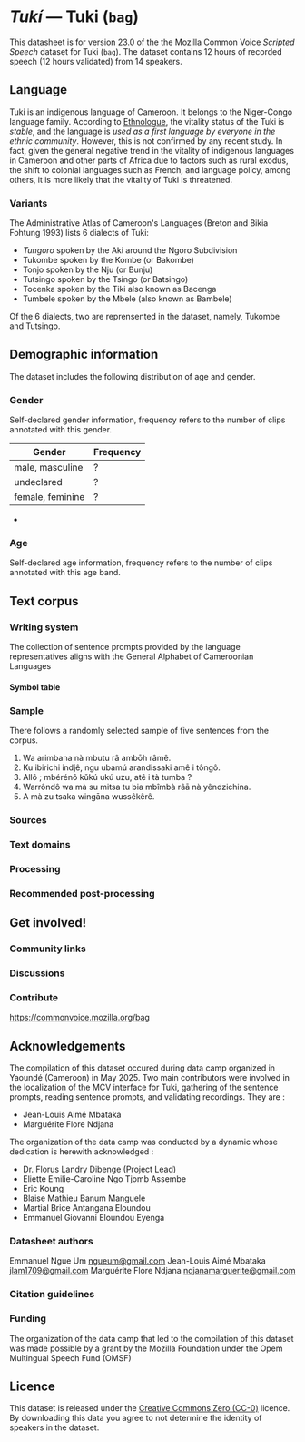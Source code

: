 # *Tukí* &mdash; Tuki (`bag`)

This datasheet is for version 23.0 of the the Mozilla Common Voice *Scripted Speech* dataset 
for Tuki (`bag`). The dataset contains 12 hours of recorded
speech (12 hours validated) from 14 speakers.

## Language

<!-- {{LANGUAGE_DESCRIPTION}} -->
Tuki is an indigenous language of Cameroon. It belongs to the Niger-Congo language family. According to [Ethnologue](https://www.ethnologue.com/language/bag/), the vitality status of the Tuki is *stable*, and the language is *used as a first language by everyone in the ethnic community*. However, this is not confirmed by any recent study. In fact, given the general negative trend in the vitality of indigenous languages in Cameroon and other parts of Africa due to factors such as rural exodus, the shift to colonial languages such as French, and language policy, among others, it is more likely that the vitality of Tuki is threatened.

### Variants 

<!-- {{VARIANT_DESCRIPTION}} -->
<!-- @ OPTIONAL @ -->
<!-- Describe the variants (MCV variants) of your language -->
The Administrative Atlas of Cameroon's Languages (Breton and Bikia Fohtung 1993) lists 6 dialects of Tuki:
- *Tungoro* spoken by the Aki around the Ngoro Subdivision
- Tukombe spoken by the Kombe (or Bakombe)
- Tonjo spoken by the Nju (or Bunju)
- Tutsingo spoken by the Tsingo (or Batsingo)
- Tocenka spoken by the Tiki also known as Bacenga
- Tumbele spoken by the Mbele (also known as Bambele)

Of the 6 dialects, two are reprensented in the dataset, namely, Tukombe and Tutsingo.

## Demographic information
<!-- You can get a lot of the information in this section from https://analyzer.cv-toolbox.web.tr/browse -->
The dataset includes the following distribution of age and gender.

### Gender

Self-declared gender information, frequency refers to the number of clips annotated with this gender.

<!-- {{GENDER_TABLE}} -->
<!-- @ AUTOMATICALLY GENERATED @ -->

| Gender | Frequency |
|--------|-----------|
| male, masculine | ? |
| undeclared | ? |
| female, feminine | ? |
-
### Age

Self-declared age information, frequency refers to the number of clips annotated with this age band.

<!-- {{AGE_TABLE}} -->
<!-- @ AUTOMATICALLY GENERATED @ -->
<!-- 
| Age band | Frequency |
|----------|-----------|
| teens | ? |
| twenties | ? |
| thirties | ? |
| fourties | ? |
| fifties | ? |
   ...if other age ranges are present in your data, add rows...
-->

## Text corpus

<!-- {{TEXT_CORPUS_DESCRIPTION}} -->
<!-- @ OPTIONAL @ -->
<!-- An overview of the text corpus, with information such as average length (in characters and words) of validated sentences. -->

### Writing system

<!-- {{WRITING_SYSTEM_DESCRIPTION}} -->
<!-- @ OPTIONAL @ -->
<!-- A description of the writing system (or writing systems) used in the text corpus -->
The collection of sentence prompts provided by the language representatives aligns with the General Alphabet of Cameroonian Languages

#### Symbol table

<!-- {{ALPHABET_TABLE}} -->
<!-- @ OPTIONAL @ -->
<!-- If the writing system is alphabetic, you can include the valid alphabet here -->

### Sample

There follows a randomly selected sample of five sentences from the corpus.

<!-- {{SENTENCES_SAMPLE}} -->
1. Wa arimbana nà mbutu râ ambōh râmê.
2. Ku ibirichi indjê, ngu ubamú arandissaki amê i tôngô.
3. Allô ; mbérénô kǔkú ukú uzu, atê i tà tumba ?
4. Warrôndô wa mà su mitsa tu bia mbîmbà râā nà yêndzichina.
5. A mà zu tsaka wingāna wussêkêrê.

### Sources

<!-- {{SOURCES_LIST}} -->
<!-- @ OPTIONAL @ -->
<!-- A list of sentence sources, can be curated to the top-N -->

### Text domains

<!-- {{TEXT_DOMAIN_DESCRIPTION}} -->
<!-- @ OPTIONAL @ -->
<!-- What text domains are represented in the corpus? -->

### Processing

<!-- {{PROCESSING_DESCRIPTION}} -->
<!-- @ OPTIONAL @ -->
<!-- How has the text data been processed -->

### Recommended post-processing

<!-- {{RECOMMENDED_POSTPROCESSING_DESCRIPTION}} -->
<!-- @ OPTIONAL @ -->
<!-- What should people do before they use the data, for example Unicode normalisation -->

## Get involved!

### Community links

<!-- {{COMMUNITY_LINKS_LIST}} -->
<!-- @ OPTIONAL @ -->
<!-- Links to community chats / fora -->

### Discussions

<!-- {{DISCUSSION_LINKS_LIST}} -->
<!-- @ OPTIONAL @ -->
<!-- Any links to discussions, for example on Discourse or other fora or blogs can be included here -->

### Contribute

<!-- {{CONTRIBUTE_LINKS_LIST}} -->
<!-- Here you can include links for how to contribute to the dataset -->
https://commonvoice.mozilla.org/bag

## Acknowledgements
The compilation of this dataset occured during data camp organized in Yaoundé (Cameroon) in May 2025. Two main contributors were involved in the localization of the MCV interface for Tuki, gathering of the sentence prompts, reading sentence prompts, and validating recordings. They are :
- Jean-Louis Aimé Mbataka 
- Marguérite Flore Ndjana

The organization of the data camp was conducted by a dynamic whose dedication is herewith acknowledged :
- Dr. Florus Landry Dibenge (Project Lead)
- Eliette Emilie-Caroline Ngo Tjomb Assembe
- Eric Koung
- Blaise Mathieu Banum Manguele
- Martial Brice Antangana Eloundou
- Emmanuel Giovanni Eloundou Eyenga

### Datasheet authors

<!-- {{DATASHEET_AUTHORS_LIST}} -->
<!-- A list in the format of: Your Name <email@email.com> -->
Emmanuel Ngue Um <ngueum@gmail.com>
Jean-Louis Aimé Mbataka <jlam1709@gmail.com>
Marguérite Flore Ndjana <ndjanamarguerite@gmail.com>

### Citation guidelines

<!-- {{CITATION_DESCRIPTION}} -->
<!-- @ OPTIONAL @ -->
<!-- If you published a paper and would like people to cite it, you can include the BiBTeX here -->

### Funding

<!-- {{FUNDING_DESCRIPTION}} -->
<!-- @ OPTIONAL @ -->
<!-- If you received any funding, you can include the acknowledgement here -->
The organization of the data camp that led to the compilation of this dataset was made possible by a grant by the Mozilla Foundation under the Opem Multingual Speech Fund (OMSF)

## Licence

This dataset is released under the [Creative Commons Zero (CC-0)](https://creativecommons.org/public-domain/cc0/) licence. By downloading this data
you agree to not determine the identity of speakers in the dataset.

